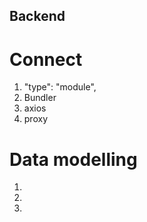 ## Backend

# Connect

1. "type": "module",
2. Bundler
3. axios
4. proxy

# Data modelling

1.
2.
3.
